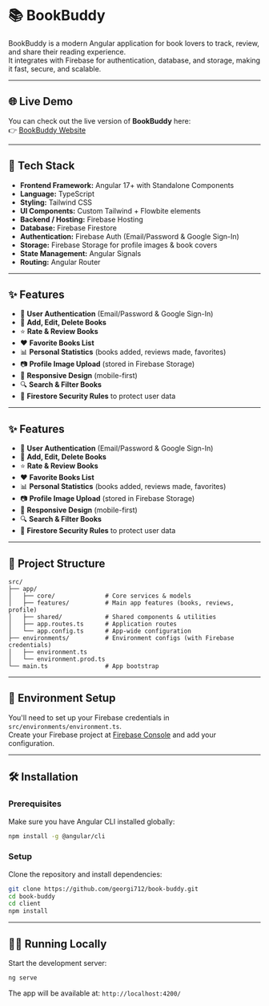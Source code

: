 # 📚 BookBuddy

BookBuddy is a modern Angular application for book lovers to track, review, and share their reading experience.  
It integrates with Firebase for authentication, database, and storage, making it fast, secure, and scalable.

---

## 🌐 Live Demo

You can check out the live version of **BookBuddy** here:  
👉 [BookBuddy Website](https://book-buddy-18f31.web.app/)  


---


## 🚀 Tech Stack

- **Frontend Framework:** Angular 17+ with Standalone Components
- **Language:** TypeScript
- **Styling:** Tailwind CSS
- **UI Components:** Custom Tailwind + Flowbite elements
- **Backend / Hosting:** Firebase Hosting
- **Database:** Firebase Firestore
- **Authentication:** Firebase Auth (Email/Password & Google Sign-In)
- **Storage:** Firebase Storage for profile images & book covers
- **State Management:** Angular Signals
- **Routing:** Angular Router

---

## ✨ Features

- 🔑 **User Authentication** (Email/Password & Google Sign-In)
- 📝 **Add, Edit, Delete Books**
- ⭐ **Rate & Review Books**
- ❤️ **Favorite Books List**
- 📊 **Personal Statistics** (books added, reviews made, favorites)
- 📷 **Profile Image Upload** (stored in Firebase Storage)
- 📱 **Responsive Design** (mobile-first)
- 🔍 **Search & Filter Books**
- 🔐 **Firestore Security Rules** to protect user data

---

## ✨ Features

- 🔑 **User Authentication** (Email/Password & Google Sign-In)
- 📝 **Add, Edit, Delete Books**
- ⭐ **Rate & Review Books**
- ❤️ **Favorite Books List**
- 📊 **Personal Statistics** (books added, reviews made, favorites)
- 📷 **Profile Image Upload** (stored in Firebase Storage)
- 📱 **Responsive Design** (mobile-first)
- 🔍 **Search & Filter Books**
- 🔐 **Firestore Security Rules** to protect user data

---

## 📂 Project Structure

```
src/
├── app/
│   ├── core/              # Core services & models
│   ├── features/          # Main app features (books, reviews, profile)
│   ├── shared/            # Shared components & utilities
│   ├── app.routes.ts      # Application routes
│   └── app.config.ts      # App-wide configuration
├── environments/          # Environment configs (with Firebase credentials)
│   ├── environment.ts
│   └── environment.prod.ts
└── main.ts                # App bootstrap
```

---

## 🔐 Environment Setup

You'll need to set up your Firebase credentials in `src/environments/environment.ts`.  
Create your Firebase project at [Firebase Console](https://console.firebase.google.com/) and add your configuration.

---

## 🛠️ Installation

### Prerequisites

Make sure you have Angular CLI installed globally:

```bash
npm install -g @angular/cli
```

### Setup

Clone the repository and install dependencies:

```bash
git clone https://github.com/georgi712/book-buddy.git
cd book-buddy
cd client
npm install
```

---

## 🏃‍♂️ Running Locally

Start the development server:

```bash
ng serve
```

The app will be available at: `http://localhost:4200/`